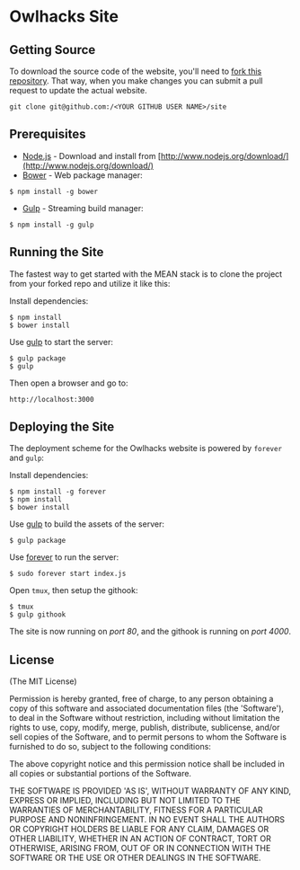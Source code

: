 # Owlhacks Site

## Getting Source
To download the source code of the website, you'll need to [fork this repository](https://github.com/owlhacks/site/fork). That way, when you make changes you can submit a pull request to update the actual website.
```
git clone git@github.com:/<YOUR GITHUB USER NAME>/site
```

## Prerequisites
* [Node.js](http://www.nodejs.org/download/) - Download and install from [http://www.nodejs.org/download/](http://www.nodejs.org/download/)
* [Bower](http://bower.io/) - Web package manager:

```
$ npm install -g bower
```
* [Gulp](http://gulpjs.com/) - Streaming build manager:

```
$ npm install -g gulp
```

## Running the Site
The fastest way to get started with the MEAN stack is to clone the project from your forked repo and utilize it like this:

Install dependencies:

    $ npm install
    $ bower install

  Use [gulp](http://gulpjs.com/) to start the server:

    $ gulp package
    $ gulp
    
  Then open a browser and go to:

    http://localhost:3000
    
## Deploying the Site
The deployment scheme for the Owlhacks website is powered by `forever` and `gulp`:

Install dependencies:

    $ npm install -g forever
    $ npm install
    $ bower install

Use [gulp](http://gulpjs.com/) to build the assets of the server:

    $ gulp package
    
Use [forever](https://github.com/nodejitsu/forever) to run the server:

    $ sudo forever start index.js
    
Open `tmux`, then setup the githook:

    $ tmux
    $ gulp githook

The site is now running on *port 80*, and the githook is running on *port 4000*.

## License
(The MIT License)

Permission is hereby granted, free of charge, to any person obtaining
a copy of this software and associated documentation files (the
'Software'), to deal in the Software without restriction, including
without limitation the rights to use, copy, modify, merge, publish,
distribute, sublicense, and/or sell copies of the Software, and to
permit persons to whom the Software is furnished to do so, subject to
the following conditions:

The above copyright notice and this permission notice shall be
included in all copies or substantial portions of the Software.

THE SOFTWARE IS PROVIDED 'AS IS', WITHOUT WARRANTY OF ANY KIND,
EXPRESS OR IMPLIED, INCLUDING BUT NOT LIMITED TO THE WARRANTIES OF
MERCHANTABILITY, FITNESS FOR A PARTICULAR PURPOSE AND NONINFRINGEMENT.
IN NO EVENT SHALL THE AUTHORS OR COPYRIGHT HOLDERS BE LIABLE FOR ANY
CLAIM, DAMAGES OR OTHER LIABILITY, WHETHER IN AN ACTION OF CONTRACT,
TORT OR OTHERWISE, ARISING FROM, OUT OF OR IN CONNECTION WITH THE
SOFTWARE OR THE USE OR OTHER DEALINGS IN THE SOFTWARE.
